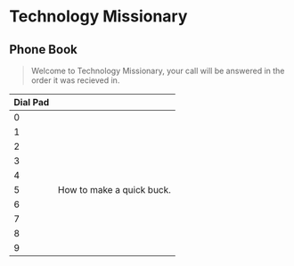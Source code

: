 # Technology Missionary

## Phone Book
> Welcome to Technology Missionary, your call will be answered in the order it was recieved in.

| Dial Pad ||
| ------- | ------- |
| 0 | |
| 1 | |
| 2 | |
| 3 | |
| 4 | |
| 5 | How to make a quick buck. |
| 6 | |
| 7 | |
| 8 | |
| 9 | |
